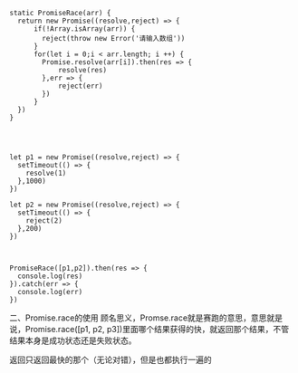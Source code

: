 
```
static PromiseRace(arr) {
  return new Promise((resolve,reject) => {
      if(!Array.isArray(arr)) {
        reject(throw new Error('请输入数组'))
      }
      for(let i = 0;i < arr.length; i ++) {
        Promise.resolve(arr[i]).then(res => {
            resolve(res)
        },err => {
            reject(err)
        })
      }
  })
}




let p1 = new Promise((resolve,reject) => {
  setTimeout(() => {
    resolve(1)
  },1000)
})

let p2 = new Promise((resolve,reject) => {
  setTimeout(() => {
    reject(2)
  },200)
})



PromiseRace([p1,p2]).then(res => {
  console.log(res)
}).catch(err => {
  console.log(err)
})

```

二、Promise.race的使用
顾名思义，Promse.race就是赛跑的意思，意思就是说，Promise.race([p1, p2, p3])里面哪个结果获得的快，就返回那个结果，不管结果本身是成功状态还是失败状态。


返回只返回最快的那个（无论对错），但是也都执行一遍的
